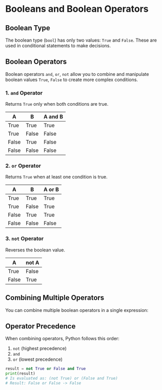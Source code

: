 # Booleans and Boolean Operators

## Boolean Type
The boolean type (`bool`) has only two values: `True` and `False`. These are used in conditional statements to make decisions.

## Boolean Operators
Boolean operators `and`, `or`, `not` allow you to combine and manipulate boolean values `True`, `False` to create more complex conditions.

### 1. `and` Operator

Returns `True` only when both conditions are true.

| A     | B     | A and B |
|-------|-------|---------|
| True  | True  | True    |
| True  | False | False   |
| False | True  | False   |
| False | False | False   |

### 2. `or` Operator

Returns `True` when at least one condition is true.

| A     | B     | A or B |
|-------|-------|--------|
| True  | True  | True   |
| True  | False | True   |
| False | True  | True   |
| False | False | False  |

### 3. `not` Operator

Reverses the boolean value.

| A     | not A |
|-------|-------|
| True  | False |
| False | True  |

## Combining Multiple Operators

You can combine multiple boolean operators in a single expression:

## Operator Precedence

When combining operators, Python follows this order:

1. `not` (highest precedence)
2. `and`
3. `or` (lowest precedence)

```python
result = not True or False and True
print(result)
# Is evaluated as: (not True) or (False and True)
# Result: False or False -> False
```
